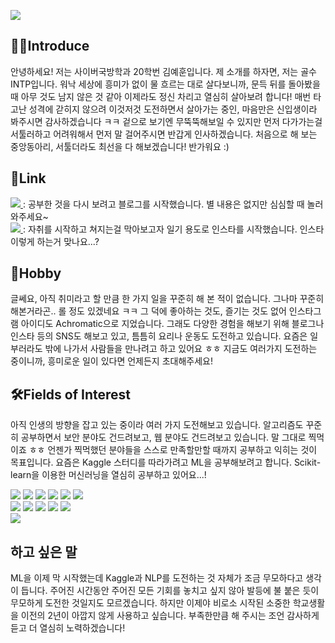 <p>
  <img src="https://capsule-render.vercel.app/api?type=waving&amp;height=250&amp;text=Hello World!&amp;fontAlign=60&amp;color=gradient" style="max-width: 100%;">
</p>

## 🙋‍♂️Introduce
안녕하세요! 저는 사이버국방학과 20학번 김예훈입니다. 제 소개를 하자면, 저는 골수 INTP입니다. 워낙 세상에 흥미가 없이 물 흐르는 대로 살다보니까, 문득 뒤를 돌아봤을 때 아무 것도 남지 않은 것 같아 이제라도 정신 차리고 열심히 살아보려 합니다! 매번 타고난 성격에 갇히지 않으려 이것저것 도전하면서 살아가는 중인, 마음만은 신입생이라 봐주시면 감사하겠습니다 ㅋㅋ 겉으로 보기엔 무뚝뚝해보일 수 있지만 먼저 다가가는걸 서툴러하고 어려워해서 먼저 말 걸어주시면 반갑게 인사하겠습니다. 처음으로 해 보는 중앙동아리, 서툴더라도 최선을 다 해보겠습니다! 반가워요 :)

## 🧾Link
<a href="https://blog.naver.com/apple8718" target="_blank">
    <img src="https://img.shields.io/badge/NAVER Blog-03C75A?style=flat&logo=naver&logoColor=ffffff"/>
</a> : 공부한 것을 다시 보려고 블로그를 시작했습니다. 별 내용은 없지만 심심할 때 놀러와주세요~<br>
<a href="https://www.instagram.com/_4chr0matic__/" target="_blank">
    <img src="https://img.shields.io/badge/Instagram-e4405f?style=flat&logo=Instagram&logoColor=ffffff"/>
</a> : 자취를 시작하고 쳐지는걸 막아보고자 일기 용도로 인스타를 시작했습니다. 인스타 이렇게 하는거 맞나요...? 

## 🎲Hobby
글쎄요, 아직 취미라고 할 만큼 한 가지 일을 꾸준히 해 본 적이 없습니다. 그나마 꾸준히 해본거라곤.. 롤 정도 있겠네요 ㅋㅋ 그 덕에 좋아하는 것도, 즐기는 것도 없어 인스타그램 아이디도 Achromatic으로 지었습니다. 그래도 다양한 경험을 해보기 위해 블로그나 인스타 등의 SNS도 해보고 있고, 틈틈히 요리나 운동도 도전하고 있습니다. 요즘은 일부러라도 밖에 나가서 사람들을 만나려고 하고 있어요 ㅎㅎ 지금도 여러가지 도전하는 중이니까, 흥미로운 일이 있다면 언제든지 초대해주세요! 

## 🛠Fields of Interest
아직 인생의 방향을 잡고 있는 중이라 여러 가지 도전해보고 있습니다. 알고리즘도 꾸준히 공부하면서 보안 분야도 건드려보고, 웹 분야도 건드려보고 있습니다. 말 그대로 찍먹이죠 ㅎㅎ 언젠가 찍먹했던 분야들을 스스로 만족할만할 때까지 공부하고 익히는 것이 목표입니다. 요즘은 Kaggle 스터디를 따라가려고 ML을 공부해보려고 합니다. Scikit-learn을 이용한 머신러닝을 열심히 공부하고 있어요...!

<p>
  <img src="https://img.shields.io/badge/C++-00599c?style=flat&logo=c%2b%2b&logoColor=ffffff"/>
  <img src="https://img.shields.io/badge/C-a8b9cc?style=flat&logo=c&logoColor=ffffff"/>
  <img src="https://img.shields.io/badge/Java-007396?style=flat&logo=Java&logoColor=ffffff"/>
  <img src="https://img.shields.io/badge/Python-3776ab?style=flat&logo=Python&logoColor=ffffff"/>
  <img src="https://img.shields.io/badge/MySQL-4479a1?style=flat&logo=MySQL&logoColor=ffffff"/>
  <img src="https://img.shields.io/badge/SQLite-003b57?style=flat&logo=SQLite&logoColor=ffffff"/><br>
  <img src="https://img.shields.io/badge/JavaScript-f7df1e?style=flat&logo=JavaScript&logoColor=ffffff"/>
  <img src="https://img.shields.io/badge/Linux-fcc624?style=flat&logo=Linux&logoColor=ffffff"/>
  <img src="https://img.shields.io/badge/scikit_learn-F7931E?style=flat&logo=scikit-learn&logoColor=ffffff"/>
  <img src="https://img.shields.io/badge/HTML5-e34f26?style=flat&logo=HTML5&logoColor=ffffff"/>
  <img src="https://img.shields.io/badge/Git-f05032?style=flat&logo=Git&logoColor=ffffff"/><br>
  <img src="https://img.shields.io/badge/Flask-000000?style=flat&logo=Flask&logoColor=ffffff"/>
</p>

## 하고 싶은 말
ML을 이제 막 시작했는데 Kaggle과 NLP를 도전하는 것 자체가 조금 무모하다고 생각이 듭니다. 주어진 시간동안 주어진 모든 기회를 놓치고 싶지 않아 발등에 불 붙은 듯이 무모하게 도전한 것일지도 모르겠습니다. 하지만 이제야 비로소 시작된 소중한 학교생활을 이전의 2년이 아깝지 않게 사용하고 싶습니다. 부족한만큼 해 주시는 조언 감사하게 듣고 더 열심히 노력하겠습니다!
